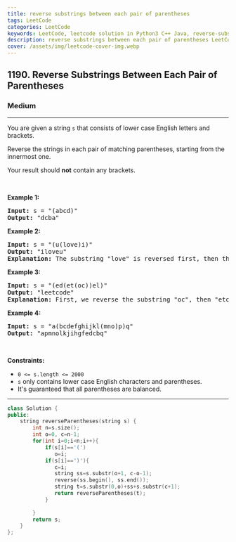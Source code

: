 ```yaml
---
title: reverse substrings between each pair of parentheses
tags: LeetCode
categories: LeetCode
keywords: LeetCode, leetcode solution in Python3 C++ Java, reverse-substrings-between-each-pair-of-parentheses solution
description: reverse substrings between each pair of parentheses LeetCode Solution Explained
cover: /assets/img/leetcode-cover-img.webp
---
```





<h2>1190. Reverse Substrings Between Each Pair of Parentheses</h2><h3>Medium</h3><hr><div><p>You are given a string <code>s</code> that consists of lower case English letters and brackets.&nbsp;</p>

<p>Reverse the strings&nbsp;in each&nbsp;pair of matching parentheses, starting&nbsp;from the innermost one.</p>

<p>Your result should <strong>not</strong> contain any brackets.</p>

<p>&nbsp;</p>
<p><strong>Example 1:</strong></p>

<pre><strong>Input:</strong> s = "(abcd)"
<strong>Output:</strong> "dcba"
</pre>

<p><strong>Example 2:</strong></p>

<pre><strong>Input:</strong> s = "(u(love)i)"
<strong>Output:</strong> "iloveu"
<strong>Explanation:</strong>&nbsp;The substring "love" is reversed first, then the whole string is reversed.
</pre>

<p><strong>Example 3:</strong></p>

<pre><strong>Input:</strong> s = "(ed(et(oc))el)"
<strong>Output:</strong> "leetcode"
<strong>Explanation:</strong>&nbsp;First, we reverse the substring "oc", then "etco", and finally, the whole string.
</pre>

<p><strong>Example 4:</strong></p>

<pre><strong>Input:</strong> s = "a(bcdefghijkl(mno)p)q"
<strong>Output:</strong> "apmnolkjihgfedcbq"
</pre>

<p>&nbsp;</p>
<p><strong>Constraints:</strong></p>

<ul>
	<li><code>0 &lt;= s.length &lt;= 2000</code></li>
	<li><code>s</code> only contains lower case English characters and parentheses.</li>
	<li>It's guaranteed that all parentheses are balanced.</li>
</ul>
</div>

---




```cpp
class Solution {
public:
    string reverseParentheses(string s) {
        int n=s.size();
        int o=0, c=n-1;
        for(int i=0;i<n;i++){
            if(s[i]=='(')
               o=i;
            if(s[i]==')'){
               c=i;
               string ss=s.substr(o+1, c-o-1);
               reverse(ss.begin(), ss.end());
               string t=s.substr(0,o)+ss+s.substr(c+1);
               return reverseParentheses(t);
            }
                
        }
        return s;
    }
};
```
